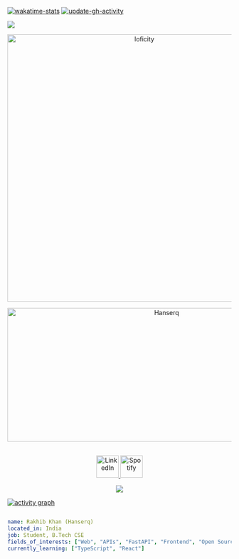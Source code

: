 
[![wakatime-stats](https://github.com/Hanserq/Hanserq/actions/workflows/wakatime-stats.yml/badge.svg)](https://github.com/Hanserq/Hanserq/actions/workflows/wakatime-stats.yml)
[![update-gh-activity](https://github.com/Hanserq/Hanserq/actions/workflows/update-gh-activity.yml/badge.svg)](https://github.com/Hanserq/Hanserq/actions/workflows/update-gh-activity.yml)

![](https://visitor-badge.laobi.icu/badge?page_id=Hanserq.Hanserq)

<p align="center">
  <img alt="loficity" width="600px" src="https://github.com/HyunCafe/HyunCafe/raw/main/assests/loficity.gif" />
</p>

<p align="center">
  <img src="https://socialify.git.ci/Hanserq/Hanserq/image?font=Source%20Code%20Pro&forks=1&issues=1&language=1&name=1&owner=1&pattern=Plus&pulls=1&stargazers=1&theme=Dark" alt="Hanserq" width="700" height="300" />
</p>

<p align="center">
<br/>
<a href="https://www.linkedin.com/in/rakhib-khan-b6ab06325/">
  <img alt="LinkedIn" width="50px" src="https://user-images.githubusercontent.com/43545812/144035037-0f415fc7-9f96-4517-a370-ccc6e78a714b.png" />
</a>
<a href="https://open.spotify.com/user/86m12v5228197e453dcvh8wte">
  <img alt="Spotify" width="50px" src="https://user-images.githubusercontent.com/43545812/144035120-1ad5169b-91c7-4078-bef9-6a82c733f373.png" />
</a>
<br>
</p>

<p align="center">
  <img src="https://github-profile-trophy.vercel.app/?username=Hanserq&theme=onedark&column=-1" />
</p>

[![activity graph](https://github-readme-activity-graph.vercel.app/graph?username=Hanserq&theme=github-dark-dimmed&custom_title=Hanserq%20Activity%20Graph&hide_border=true)](https://github.com/ashutosh00710/github-readme-activity-graph)

```yaml

name: Rakhib Khan (Hanserq)
located_in: India
job: Student, B.Tech CSE
fields_of_interests: ["Web", "APIs", "FastAPI", "Frontend", "Open Source"]
currently_learning: ["TypeScript", "React"]

```

